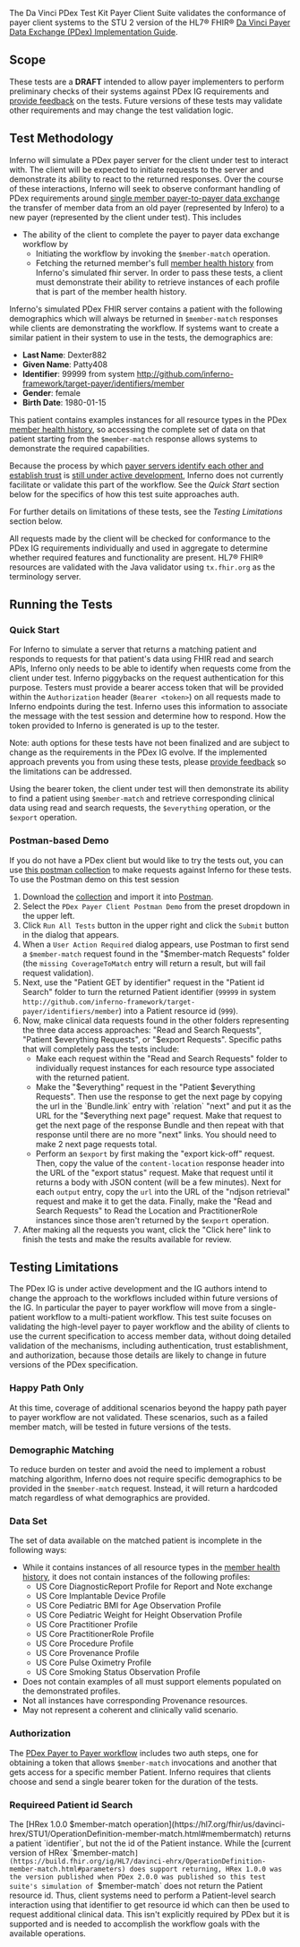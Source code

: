 The Da Vinci PDex Test Kit Payer Client Suite validates the conformance of payer client
systems to the STU 2 version of the HL7® FHIR®
[Da Vinci Payer Data Exchange (PDex) Implementation Guide](https://hl7.org/fhir/us/davinci-pdex/STU2/).

## Scope

These tests are a **DRAFT** intended to allow payer implementers to perform
preliminary checks of their systems against PDex IG requirements and [provide
feedback](https://github.com/inferno-framework/davinci-pdex-test-kit/issues)
on the tests. Future versions of these tests may validate other
requirements and may change the test validation logic.

## Test Methodology

Inferno will simulate a PDex payer server for the client under test to interact with. The client
will be expected to initiate requests to the server and demonstrate its ability to react
to the returned responses. Over the course of these interactions,
Inferno will seek to observe conformant handling of PDex requirements around
[single member payer-to-payer data exchange](https://hl7.org/fhir/us/davinci-pdex/STU2/payertopayerexchange.html)
the transfer of member data from an old payer (represented by Infero) to a new payer
(represented by the client under test). This includes
- The ability of the client to complete the payer to payer data exchange workflow by
    - Initiating the workflow by invoking the `$member-match` operation.
    - Fetching the returned member's full [member health
      history](https://hl7.org/fhir/us/davinci-pdex/STU2/introduction.html#member-health-history)
      from Inferno's simulated fhir server. In order to pass these tests, a client must 
      demonstrate their ability to retrieve instances of each profile that is part of the
      member health history.

Inferno's simulated PDex FHIR server contains a patient with the following demographics which
will always be returned in `$member-match` responses while clients are demonstrating the
workflow. If systems want to create a similar patient in their system to use in the tests,
the demographics are:
- **Last Name**: Dexter882
- **Given Name**: Patty408
- **Identifier**: 99999 from system http://github.com/inferno-framework/target-payer/identifiers/member
- **Gender**: female
- **Birth Date**: 1980-01-15

This patient contains examples instances for all resource types in the PDex [member health
history](https://hl7.org/fhir/us/davinci-pdex/STU2/introduction.html#member-health-history),
so accessing the complete set of data on that patient starting from the `$member-match`
response allows systems to demonstrate the required capabilities.

Because the process by which 
[payer servers identify each other and establish trust](https://hl7.org/fhir/us/davinci-pdex/STU2/payertopayerexchange.html#mtls-endpoint-discovery)
is [still under active development](https://hl7.org/fhir/us/davinci-pdex/STU2/payertopayerexchange.html#future-direction-for-discovery-and-registration),
Inferno does not currently facilitate or validate this part of the workflow. 
See the *Quick Start* section below for the specifics of how this test suite approaches auth.

For further details on limitations of these tests, see the *Testing Limitations* section below.

All requests made by the client will be checked for conformance to the PDex
IG requirements individually and used in aggregate to determine whether
required features and functionality are present. HL7® FHIR® resources are
validated with the Java validator using `tx.fhir.org` as the terminology server.

## Running the Tests

### Quick Start

For Inferno to simulate a server that returns a matching patient and responds to requests
for that patient's data using FHIR read and search APIs, Inferno only needs to be able to
identify when requests come from the client under test. Inferno piggybacks on the request 
authentication for this purpose. Testers must provide a bearer access token that will be 
provided within the `Authorization` header (`Bearer <token>`) on all requests made to 
Inferno endpoints during the test. Inferno uses this information to associate the message
with the test session and determine how to respond. How the token provided to Inferno is 
generated is up to the tester. 

Note: auth options for these tests have not been finalized and are subject to change
as the requirements in the PDex IG evolve. If the implemented approach prevents you from using
these tests, please 
[provide feedback](https://github.com/inferno-framework/davinci-pdex-test-kit/issues) so the
limitations can be addressed.

Using the bearer token, the client under test will then demonstrate its ability to find
a patient using `$member-match` and retrieve corresponding clinical data using read and search
requests, the `$everything` operation, or the `$export` operation.

### Postman-based Demo

If you do not have a PDex client but would like to try the tests out, you can use
[this postman collection](https://github.com/inferno-framework/davinci-pdex-test-kit/blob/main/PDEX.postman_collection.json)
to make requests against Inferno for these tests. To use the Postman demo on this test session

1. Download the [collection](https://github.com/inferno-framework/davinci-pdex-test-kit/blob/main/PDEX.postman_collection.json) 
   and import it into [Postman](https://www.postman.com/downloads/).
2. Select the `PDex Payer Client Postman Demo` from the preset dropdown in the upper left.
3. Click `Run All Tests` button in the upper right and click the `Submit` button in the dialog
  that appears.
4. When a `User Action Required` dialog appears, use Postman to first send a `$member-match` request
   found in the "$member-match Requests" folder (the `missing CoverageToMatch` entry will return
   a result, but will fail request validation). 
5. Next, use the "Patient GET by identifier" request in the "Patient id Search" folder to turn the
   returned Patient identifier (`99999` in system 
   `http://github.com/inferno-framework/target-payer/identifiers/member`) into a Patient resource id (`999`).  
6. Now, make clinical data requests found in the other
   folders representing the three data access approaches: "Read and Search Requests", 
   "Patient $everything Requests", or "$export Requests". Specific paths that will completely pass
   the tests include:
   - Make each request within the "Read and Search Requests" folder to individually request instances
     for each resource type associated with the returned patient.
   - Make the "$everything" request in the "Patient $everything Requests". Then use the response to
     get the next page by copying the url in the `Bundle.link` entry with `relation` "next" and put
     it as the URL for the "$everything next page" request. Make that request to get the next page
     of the response Bundle and then repeat with that response until there are no more "next" links.
     You should need to make 2 next page requests total.
   - Perform an `$export` by first making the "export kick-off" request. Then, copy the value of
     the `content-location` response header into the URL of the "export status" request. Make that
     request until it returns a body with JSON content (will be a few minutes). Next for each
     `output` entry, copy the `url` into the URL of the "ndjson retrieval" request and make it to
     get the data. Finally, make the "Read and Search Requests" to Read the Location
     and PractitionerRole instances since those aren't returned by the `$export` operation.
7. After making all the requests you want, click the "Click here" link to finish the tests
   and make the results available for review.

## Testing Limitations

The PDex IG is under active development and the IG authors intend to change the approach to the
workflows included within future versions of the IG. In particular the payer to payer workflow
will move from a single-patient workflow to a multi-patient workflow. This test suite focuses on
validating the high-level payer to payer workflow and the ability of clients to use the current
specification to access member data, without doing detailed validation of the mechanisms, 
including authentication, trust establishment, and authorization, because those details are
likely to change in future versions of the PDex specification.

### Happy Path Only

At this time, coverage of additional scenarios beyond the happy path payer to payer workflow
are not validated. These scenarios, such as a failed member match, will be tested in future
versions of the tests.

### Demographic Matching

To reduce burden on tester and avoid the need to implement a robust matching algorithm,
Inferno does not require specific demographics to be provided in the `$member-match`
request. Instead, it will return a hardcoded match regardless of what demographics are provided.

### Data Set

The set of data available on the matched patient is incomplete in the following ways:
- While it contains instances of all resource types in the [member health 
history](https://hl7.org/fhir/us/davinci-pdex/STU2/introduction.html#member-health-history),
it does not contain instances of the following profiles:
  - US Core DiagnosticReport Profile for Report and Note exchange
  - US Core Implantable Device Profile
  - US Core Pediatric BMI for Age Observation Profile
  - US Core Pediatric Weight for Height Observation Profile
  - US Core Practitioner Profile
  - US Core PractitionerRole Profile
  - US Core Procedure Profile
  - US Core Provenance Profile
  - US Core Pulse Oximetry Profile
  - US Core Smoking Status Observation Profile
- Does not contain examples of all must support elements populated on the demonstrated profiles.
- Not all instances have corresponding Provenance resources.
- May not represent a coherent and clinically valid scenario.

### Authorization

The [PDex Payer to Payer 
workflow](https://hl7.org/fhir/us/davinci-pdex/STU2/payertopayerexchange.html#member-match-with-consent)
includes two auth steps, one for obtaining a token that allows `$member-match` invocations and another
that gets access for a specific member Patient. Inferno requires that clients choose and send a single
bearer token for the duration of the tests.

### Requireed Patient id Search 

The [HRex 1.0.0 $member-match
operation](https://hl7.org/fhir/us/davinci-hrex/STU1/OperationDefinition-member-match.html#membermatch)
returns a patient `identifier`, but not the id of the Patient instance. While the [current version of HRex 
`$member-match`](https://build.fhir.org/ig/HL7/davinci-ehrx/OperationDefinition-member-match.html#parameters)
does support returning, HRex 1.0.0 was the version published when PDex 2.0.0 was published so this test suite's
simulation of `$member-match` does not return the Patient resource id. Thus, client systems need to perform a
Patient-level search interaction using that identifier to get resource id which can then be used to request
additional clinical data. This isn't explicitly required by PDex but it is supported and is needed to
accomplish the workflow goals with the available operations.